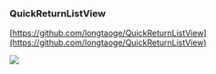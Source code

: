 
### QuickReturnListView ###


[https://github.com/longtaoge/QuickReturnListView](https://github.com/longtaoge/QuickReturnListView)

![](https://camo.githubusercontent.com/5b6bca23894ba5edc38c0d393ec6e41163247c4b/68747470733a2f2f6c68352e676f6f676c6575736572636f6e74656e742e636f6d2f2d5738706f5f7948586838592f554a51594a7335534468492f4141414141414141414a512f314e5341417443557141492f2f517569636b52657475726e4c69737456696577312e706e67)